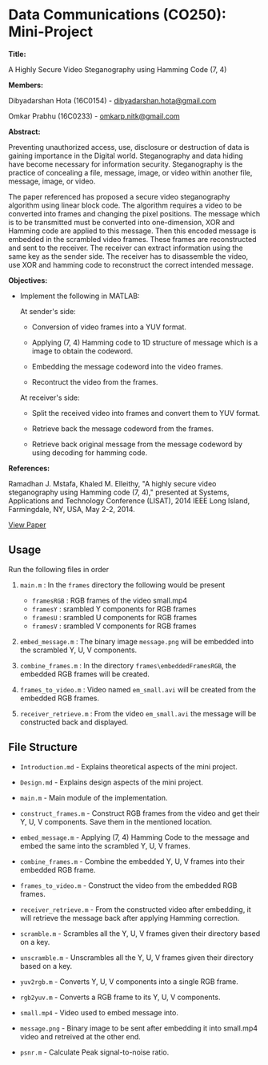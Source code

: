 # Data Communications (CO250): Mini-Project

**Title:**

A Highly Secure Video Steganography using Hamming Code (7, 4)

**Members:**

Dibyadarshan Hota (16C0154) - <dibyadarshan.hota@gmail.com>

Omkar Prabhu (16C0233) - <omkarp.nitk@gmail.com>

**Abstract:**

Preventing unauthorized access, use, disclosure or destruction of data is gaining importance in the Digital world. Steganography and data hiding have become necessary for information security. Steganography is the practice of concealing a file, message, image, or video within another file, message, image, or video. 

The paper referenced has proposed a secure video steganography algorithm using linear block code. The algorithm requires a video to be converted into frames and changing the pixel positions. The message which is to be transmitted must be converted into one-dimension, XOR and Hamming code are applied to this message. Then this encoded message is embedded in the scrambled video frames. These frames are reconstructed and sent to the receiver. The receiver can extract information using the same key as the sender side. The receiver has to disassemble the video, use XOR and hamming code to reconstruct the correct intended message.


**Objectives:**
* Implement the following in MATLAB:
    
    At sender's side:

    * Conversion of video frames into a YUV format.

    * Applying (7, 4) Hamming code to 1D structure of message which is a image to obtain the codeword.

    * Embedding the message codeword into the video frames.

    * Recontruct the video from the frames.

    At receiver's side:

    * Split the received video into frames and convert them to YUV format.

    * Retrieve back the message codeword from the frames.

    * Retrieve back original message from the message codeword by using decoding for hamming code.  
       

**References:**

Ramadhan J. Mstafa, Khaled M. Elleithy, "A highly secure video steganography using Hamming code (7, 4)," presented at Systems, Applications and Technology Conference (LISAT), 2014 IEEE Long Island, Farmingdale, NY, USA, May 2-2, 2014. 

[View Paper](http://ieeexplore.ieee.org/document/6845191/)


## Usage

Run the following files in order 
1. `main.m` : In the `frames` directory the following would be present
    * `framesRGB` : RGB frames of the video small.mp4
    * `framesY` : srambled Y components for RGB frames
    * `framesU` : srambled U components for RGB frames
    * `framesV` : srambled V components for RGB frames

2. `embed_message.m` : The binary image `message.png` will be embedded into the scrambled Y, U, V components. 

3. `combine_frames.m` : In the directory `frames\embeddedFramesRGB`, the embedded RGB frames will be created.

4. `frames_to_video.m` : Video named `em_small.avi` will be created from the embedded RGB frames.

5. `receiver_retrieve.m` : From the video `em_small.avi` the message will be constructed back and displayed.

## File Structure

* `Introduction.md` - Explains theoretical aspects of the mini project.

* `Design.md` - Explains design aspects of the mini project.

* `main.m` - Main module of the implementation.

* `construct_frames.m` - Construct RGB frames from the video and get their Y, U, V components. Save them in the mentioned      location.

* `embed_message.m` - Applying (7, 4) Hamming Code to the message and embed the same into the scrambled Y, U, V frames.

* `combine_frames.m` - Combine the embedded Y, U, V frames into their embedded RGB frame.

* `frames_to_video.m` - Construct the video from the embedded RGB frames.

* `receiver_retrieve.m` - From the constructed video after embedding, it will retrieve the message back after applying Hamming correction.

* `scramble.m` - Scrambles all the Y, U, V frames given their directory based on a key.

* `unscramble.m` - Unscrambles all the Y, U, V frames given their directory based on a key.

* `yuv2rgb.m` - Converts Y, U, V components into a single RGB frame.

* `rgb2yuv.m` - Converts a RGB frame to its Y, U, V components.

* `small.mp4` - Video used to embed message into.

* `message.png` - Binary image to be sent after embedding it into small.mp4 video and retreived at the other end.

* `psnr.m` - Calculate Peak signal-to-noise ratio.

